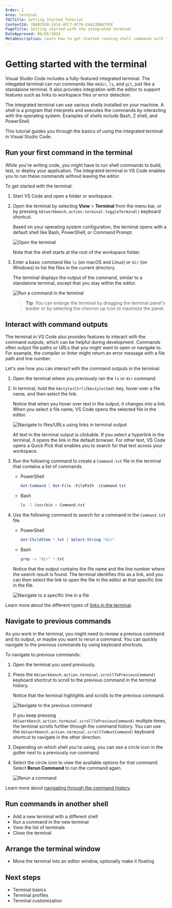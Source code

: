 ```yaml
---
Order: 1
Area: terminal
TOCTitle: Getting Started Tutorial
ContentId: 7B4DC928-2414-4FC7-9C76-E4A13D6675FE
PageTitle: Getting started with the integrated terminal
DateApproved: 06/05/2024
MetaDescription: Learn how to get started running shell commands with the integrated terminal in Visual Studio Code.
---
```

# Getting started with the terminal

Visual Studio Code includes a fully-featured integrated terminal. The integated terminal can run commands like `mkdir`, `ls`, and `git`, just like a standalone terminal. It also provides integration with the editor to support features such as links to workspace files or error detection.

The integrated terminal can use various shells installed on your machine. A shell is a program that interprets and executes the commands by interacting with the operating system. Examples of shells include Bash, Z shell, and PowerShell.

This tutorial guides you through the basics of using the integrated terminal in Visual Studio Code.

## Run your first command in the terminal

While you're writing code, you might have to run shell commands to build, test, or deploy your application. The integrated terminal in VS Code enables you to run these commands without leaving the editor.

To get started with the terminal:

1. Start VS Code and open a folder or workspace.

1. Open the terminal by selecting **View** > **Terminal** from the menu bar, or by pressing `kb(workbench.action.terminal.toggleTerminal)` keyboard shortcut.

    Based on your operating system configuration, the terminal opens with a default shell like Bash, PowerShell, or Command Prompt.

    ![Open the terminal](./images/getting-started/open-terminal.png)

    Note that the shell starts at the root of the workspace folder.

1. Enter a basic command like `ls` (on macOS and Linux) or `dir` (on Windows) to list the files in the current directory.

    The terminal displays the output of the command, similar to a standalone terminal, except that you stay within the editor.

    ![Run a command in the terminal](./images/getting-started/terminal-output.png)

    > **Tip**: You can enlarge the terminal by dragging the terminal panel's border or by selecting the chevron up icon to maximize the panel.

## Interact with command outputs

The terminal in VS Code also provides features to interact with the command outputs, which can be helpful during development. Commands often output file paths or URLs that you might want to open or navigate to. For example, the compiler or linter might return an error message with a file path and line number.

Let's see how you can interact with the command outputs in the terminal:

1. Open the terminal where you previously ran the `ls` or `dir` command.

1. In terminal, hold the `kbstyle(Ctrl)`/`kbstyle(Cmd)` key, hover over a file name, and then select the link.

    Notice that when you hover over text in the output, it changes into a link. When you select a file name, VS Code opens the selected file in the editor.

    ![Navigate to files/URLs using links in terminal output](./images/getting-started/terminal-links.png)

    All text in the terminal output is clickable. If you select a hyperlink in the terminal, it opens the link in the default browser. For other text, VS Code opens a Quick Pick that enables you to search for that text across your workspace.

1. Run the following command to create a `Command.txt` file in the terminal that contains a list of commands.

    * PowerShell

        ```powershell
        Get-Command | Out-File -FilePath .\Command.txt
        ```

    * Bash

        ```bash
        ls -l /usr/bin > Command.txt
        ```

1. Use the following command to search for a command in the `Command.txt` file.

    * PowerShell

        ```powershell
        Get-ChildItem *.txt | Select-String "dir"
        ```

    * Bash

        ```bash
        grep -n "dir" *.txt
        ```

    Notice that the output contains the file name and the line number where the search result is found. The terminal identifies this as a link, and you can then select the link to open the file in the editor at that specific line in the file.

    ![Navigate to a specific line in a file](./images/getting-started/terminal-line-column.png)

Learn more about the different types of [links in the terminal](/docs/terminal/basics.md#links).

## Navigate to previous commands

As you work in the terminal, you might need to review a previous command and its output, or maybe you want to rerun a command. You can quickly navigate to the previous commands by using keyboard shortcuts.

To navigate to previous commands:

1. Open the terminal you used previously.

1. Press the `kb(workbench.action.terminal.scrollToPreviousCommand)` keyboard shortcut to scroll to the previous command in the terminal history.

    Notice that the terminal highlights and scrolls to the previous command.

    ![Navigate to the previous command](./images/getting-started/previous-command.png)

    If you keep pressing `kb(workbench.action.terminal.scrollToPreviousCommand)` multiple times, the terminal scrolls further through the command history. You can use the `kb(workbench.action.terminal.scrollToNextCommand)` keyboard shortcut to navigate in the other direction.

1. Depending on which shell you're using, you can see a circle icon in the gutter next to a previously run command.

1. Select the circle icon to view the available options for that command. Select **Rerun Command** to run the command again.

    ![Rerun a command](./images/getting-started/rerun-command.png)

Learn more about [navigating through the command history](/docs/terminal/shell-integration.md#command-navigation).

## Run commands in another shell

- Add a new terminal with a different shell
- Run a command in the new terminal
- View the list of terminals
- Close the terminal

## Arrange the terminal window

- Move the terminal into an editor window, optionally make it floating

## Next steps

- Terminal basics
- Terminal profiles
- Terminal customization
